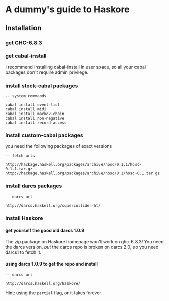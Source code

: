 A dummy's guide to Haskore
=========================



Installation
------------


### get GHC-6.8.3

### get cabal-install

I recommend installing cabal-install in user space, so all your cabal packages don't require admin privilege.

### install stock-cabal packages

	-- system commands
	
	cabal install event-list
	cabal install midi
	cabal install markov-chain
	cabal install non-negative
	cabal install record-access

### install custom-cabal packages

you need the following packages of exact versions

	-- fetch urls
	
	http://hackage.haskell.org/packages/archive/hosc/0.1.1/hosc-0.1.1.tar.gz
	http://hackage.haskell.org/packages/archive/hosc/0.1/hosc-0.1.tar.gz
	
### install darcs packages

	-- darcs url
	
	http://darcs.haskell.org/supercollider-ht/

### install Haskore

#### get yourself the good old darcs 1.0.9

The zip package on Haskore homepage won't work on ghc-6.8.3! You need the darcs version, _but_ the darcs repo is broken on darcs 2.0, so you need darcs1 to fetch it.

#### using darcs 1.0.9 to get the repo and install

	-- darcs url
	
	http://darcs.haskell.org/haskore/ 
	
Hint: using the `partial` flag, or it takes forever.